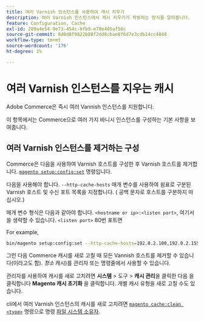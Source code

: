 ```yaml
---
title: 여러 Varnish 인스턴스를 사용하여 캐시 지우기
description: 여러 Varnish 인스턴스에서 캐시 지우기가 작동하는 방식을 알아봅니다.
feature: Configuration, Cache
exl-id: 289a4e54-9e73-454c-bfb9-e78e405af56c
source-git-commit: 8d0d8f9822b88f2dd8cbae8f6d7e3cdb14cc4848
workflow-type: tm+mt
source-wordcount: '176'
ht-degree: 1%

---
```


# 여러 Varnish 인스턴스를 지우는 캐시

Adobe Commerce은 즉시 여러 Vannish 인스턴스를 지원합니다.

이 항목에서는 Commerce으로 여러 가지 바니시 인스턴스를 구성하는 기본 사항을 보여줍니다.

## 여러 Varnish 인스턴스를 제거하는 구성

Commerce은 다음을 사용하여 Varnish 호스트를 구성한 후 Varnish 호스트를 제거합니다. [`magento setup:config:set`](../../installation/tutorials/deployment.md) 명령입니다.

다음을 사용해야 합니다. `--http-cache-hosts` 매개 변수를 사용하여 쉼표로 구분된 Varnish 호스트 및 수신 포트 목록을 지정합니다. ( 공백 문자로 호스트를 구분하지 마십시오.)

매개 변수 형식은 다음과 같아야 합니다. `<hostname or ip>:<listen port>`, 여기서 을 생략할 수 있습니다. `<listen port>` 80번 포트면

For example,

```bash
bin/magento setup:config:set --http-cache-hosts=192.0.2.100,192.0.2.155:8080
```

그런 다음 Commerce 캐시를 새로 고칠 때 모든 Vannish 호스트를 제거할 수 있습니다(이라고도 함). _청소_ 캐시)를 관리자 또는 명령줄에서 사용할 수 있습니다.

관리자를 사용하여 캐시를 새로 고치려면 **시스템** > 도구 > **캐시 관리**&#x200B;을 클릭한 다음 을 클릭합니다 **Magento 캐시 초기화** 을 클릭합니다. 개별 캐시 유형을 새로 고칠 수도 있습니다.

cli에서 여러 Varnish 인스턴스의 캐시를 새로 고치려면 [`magento cache:clean <type>`](../cli/manage-cache.md#clean-and-flush-cache-types) 명령으로 명령 [파일 시스템 소유자](../../installation/prerequisites/file-system/overview.md).
